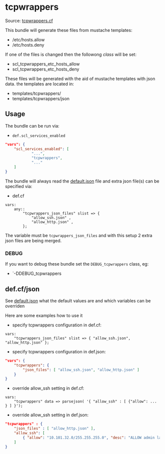 # tcpwrappers

Source: [tcpwrappers.cf](/services/tcpwrappers.cf)

This bundle will generate these files from mustache templates:
 * /etc/hosts.allow
 * /etc/hosts.deny

If one of the files is changed then the followong *class* will be set:
 *  scl_tcpwrappers_etc_hosts_allow
 *  scl_tcpwrappers_etc_hosts_deny

These files will be generated with the aid of mustache templates with json data.
the templates are located in:
 * templates/tcpwrappers/
 * templates/tcpwrappers/json


## Usage

The bundle can be run via:
 * `def.scl_services_enabled`
```json
"vars": {
    "scl_services_enabled": [
            "...",
            "tcpwrappers",
            "..."
    ]
}
```

The bundle will always read the [default.json](/templates/tcpwrappers/json/default.json) file
and extra json file(s) can be specified via:
 * def.cf
```
vars:
    any::
        "tcpwrappers_json_files" slist => {
            "allow_ssh.json" ,
            "allow_http.json" ,
        };
```

The variable must be `tcpwrappers_json_files` and with this setup 2 extra json files are being merged.

### DEBUG

If you want to debug these bundle set the `DEBUG_tcpwrappers` class, eg:
 * `-DDEBUG_tcpwrappers

## def.cf/json

See [default.json](/templates/tcpwrappers/json/default.json) what the default values are and
which variables can be overriden

Here are some examples how to use it
 * specify tcpwrappers configuration in def.cf:
```
vars:
    "tcpwrappers_json_files" slist => { "allow_ssh.json", "allow_http.json" };
```

 * specify tcpwrappers configuration in def.json:
```json
"vars": {
    "tcpwrappers": {
        "json_files": [ "allow_ssh.json", "allow_http.json" ]
    }
}
```

 * override allow_ssh setting in def.cf:
```
vars:
    "tcpwrappers" data => parsejson( '{ "allow_ssh" : [ {"allow": ... } ] }');
```

 * override allow_ssh setting in def.json:
```json
"tcpwrappers" : {
    "json_files" : [ "allow_http.json" ],
    "allow_ssh": [
        { "allow": "10.101.32.0/255.255.255.0", "desc": "ALLOW admin lan" }
    ]
}
```

